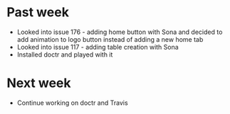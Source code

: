 # Past week

* Looked into issue 176 - adding home button with Sona and decided to add
animation to logo button instead of adding a new home tab
* Looked into issue 117 - adding table creation with Sona
* Installed doctr and played with it

# Next week

* Continue working on doctr and Travis
